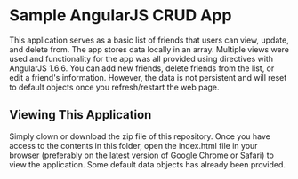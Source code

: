 # Sample AngularJS CRUD App

This application serves as a basic list of friends that users can view, update,
and delete from. The app stores data locally in an array. Multiple views were
used and functionality for the app was all provided using directives with AngularJS 1.6.6. You can add new friends, delete friends from the list, or edit a friend's information. However, the data is not persistent and will reset to default objects once you refresh/restart the web page.

## Viewing This Application

Simply clown or download the zip file of this repository. Once you have access to the contents in this folder, open the index.html file in your browser (preferably on the latest version of Google Chrome or Safari) to view the application. Some default data objects has already been provided.
